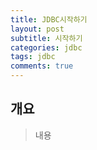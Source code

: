 ```yaml
---
title: JDBC시작하기
layout: post
subtitle: 시작하기
categories: jdbc
tags: jdbc
comments: true
---
```


## 개요
> 내용

